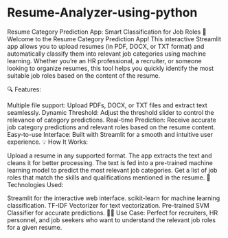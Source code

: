 # Resume-Analyzer-using-python
Resume Category Prediction App: Smart Classification for Job Roles 🚀
Welcome to the Resume Category Prediction App! This interactive Streamlit app allows you to upload resumes (in PDF, DOCX, or TXT format) and automatically classify them into relevant job categories using machine learning. Whether you’re an HR professional, a recruiter, or someone looking to organize resumes, this tool helps you quickly identify the most suitable job roles based on the content of the resume.

🔍 Features:

Multiple file support: Upload PDFs, DOCX, or TXT files and extract text seamlessly.
Dynamic Threshold: Adjust the threshold slider to control the relevance of category predictions.
Real-time Prediction: Receive accurate job category predictions and relevant roles based on the resume content.
Easy-to-use Interface: Built with Streamlit for a smooth and intuitive user experience.
💡 How It Works:

Upload a resume in any supported format.
The app extracts the text and cleans it for better processing.
The text is fed into a pre-trained machine learning model to predict the most relevant job categories.
Get a list of job roles that match the skills and qualifications mentioned in the resume.
🔧 Technologies Used:

Streamlit for the interactive web interface.
scikit-learn for machine learning classification.
TF-IDF Vectorizer for text vectorization.
Pre-trained SVM Classifier for accurate predictions.
👩‍💻 Use Case: Perfect for recruiters, HR personnel, and job seekers who want to understand the relevant job roles for a given resume.


